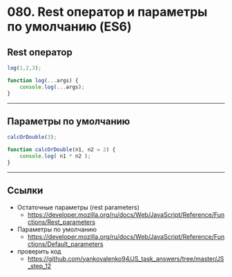 # 080. Rest оператор и параметры по умолчанию (ES6)

## Rest оператор

```JavaScript
log(1,2,3);

function log(...args) {
	console.log(...args);
}
```
---

## Параметры по умолчанию

```JavaScript
calcOrDouble(3);

function calcOrDouble(n1, n2 = 2) { 
	console.log( n1 * n2 );
}
```
---

## Ссылки

- Остаточные параметры (rest parameters)
	- https://developer.mozilla.org/ru/docs/Web/JavaScript/Reference/Functions/Rest_parameters
- Параметры по умолчанию
	- https://developer.mozilla.org/ru/docs/Web/JavaScript/Reference/Functions/Default_parameters
- проверить код
	- https://github.com/yankovalenko94/JS_task_answers/tree/master/JS_step_12
